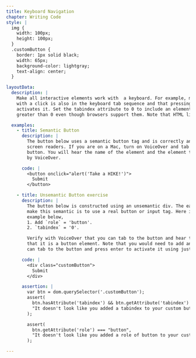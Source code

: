 ```yaml
---
title: Keyboard Navigation
chapter: Writing Code
style: |
  img {
    width: 100px;
    height: 100px;
  }
  .customButton {
    border: 1px solid black;
    width: 65px;
    background-color: lightgray;
    text-align: center;
  }

layoutData:
  description: |
    Make all interactive elements work with  a keyboard. For example, make sure a button that you activate
    with a click is also in the keyboard tab sequence and that pressing enter or space
    activates it. Set the tabindex attribute to 0 to include an element in the browser's keyboard tab sequence.  If you want an element out of sequence, set its tabindex to -1 and use Javascript to control its focus and tab sequence, and related keyboard events. We do not recommend using tabindex values
    greater than 0 even though browsers support them. Note that HTML links and input elements have an implied tabindex of 0.

  examples:
    - title: Semantic Button
      description: |
        The button below uses a semantic button tag and is correctly announced by
        screen readers. If you are on a Mac, turn on VoiceOver and tab to the
        button. You will hear the name of the element and the element type announced
        by VoiceOver.

      code: |
        <button onclick="alert('Take a HIKE!')">
          Submit
        </button>

    - title: Unsemantic Button exercise
      description: |
        The button below is constructed using an unsemantic div. The easiest way to
        make this semantic is to use a real button or input tag. Here is another way. In the
        example below,
        1. Add `role` = 'button'.
        2. `tabindex` = '0'.

        Verify with VoiceOver that you can tab to the button and hear the button name and the fact
        that it is a button element. Note that you would need to add an onkeypress or onkeydown handler to the button so you
        can tab to the button and press enter to activate it using just the keyboard.

      code: |
        <div class="customButton">
          Submit
        </div>

      assertion: |
        var btn = dom.querySelector('.customButton');
        assert(
          btn.hasAttribute('tabindex') && btn.getAttribute('tabindex') === "0",
          "It doesn't look like you added a tabindex to your custom button."
        );

        assert(
          btn.getAttribute('role') === "button",
          "It doesn't look like you added a role of button to your custom button."
        );

---
```

